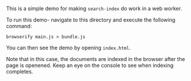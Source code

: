 This is a simple demo for making `search-index` do work in a web worker.

To run this demo- navigate to this directory and execute the following command:

`browserify main.js > bundle.js`

You can then see the demo by opening `index.html`.

Note that in this case, the documents are indexed in the browser after the page is openened. Keep an eye on the console to see when indexing completes. 
